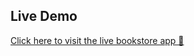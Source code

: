## Live Demo

[Click here to visit the live bookstore app 🚀](https://Param11810.github.io/Book-Store)
